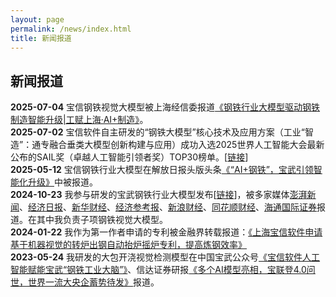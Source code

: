 ```yaml
---
layout: page
permalink: /news/index.html
title: 新闻报道
---
```

##  新闻报道
**2025-07-04** 宝信钢铁视觉大模型被上海经信委报道[《钢铁行业大模型驱动钢铁制造智能升级|工赋上海·AI+制造》](https://mp.weixin.qq.com/s/tQYbHk1TlHx7mDAxKVwGmw)。  
**2025-07-02** 宝信软件自主研发的“钢铁大模型”核心技术及应用方案（工业“智造”：通专融合垂类大模型创新构建与应用）成功入选2025世界人工智能大会最新公布的SAIL奖（卓越人工智能引领者奖）TOP30榜单。[[链接](https://mp.weixin.qq.com/s/Qs-kCUn8c6LnUvNo1xh4dg)]  
**2025-05-12** 宝信钢铁行业大模型在解放日报头版头条[《“AI+钢铁”，宝武引领智能化升级》](https://mp.weixin.qq.com/s/AbYlobL5o4o2ZggHfFBQLg)中被报道。  
**2024-10-23** 我参与研发的宝武钢铁行业大模型发布[[链接](https://mp.weixin.qq.com/s/jgm0XkWHsnGM0zzhX-tX7Q)]，被多家媒体[澎湃新闻](https://www.thepaper.cn/newsDetail_forward_29125055)、[经济日报](http://www.ce.cn/xwzx/gnsz/gdxw/202410/24/t20241024_39180237.shtml)、[新华财经](https://www.cnfin.com/dz-lb/detail/20241023/4124973_1.html)、[经济参考报](http://jjckb.xinhuanet.com/20241028/71a41f65a90d479788030555ce9d7ae5/c.html)、[新浪财经](https://finance.sina.com.cn/roll/2024-10-23/doc-inctqhfq0440638.shtml)、[同花顺财经](https://stock.10jqka.com.cn/20241024/c662739907.shtml)、[海通国际证券](https://data.eastmoney.com/report/info/AP202506221695545058.html)报道。在其中我负责子项钢铁视觉大模型。  
**2024-01-22** 我作为第一作者申请的专利被金融界转载报道：[《上海宝信软件申请基于机器视觉的转炉出钢自动抬炉摇炉专利，提高炼钢效率》](https://www.163.com/dy/article/JMGTHQ0S0519QIKK.html)  
**2023-05-24** 我研发的大包开浇视觉检测模型在中国宝武公众号[《宝信软件人工智能赋能宝武“钢铁工业大脑”》](https://mp.weixin.qq.com/s/GAiOt3bjMl23jMTRgIKLsg)、信达证券研报[《多个AI模型亮相，宝联登4.0问世，世界一流大央企蓄势待发》](https://data.eastmoney.com/report/info/AP202306081590564120.html)报道。